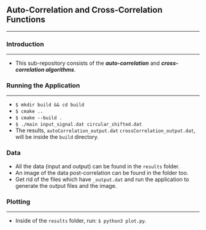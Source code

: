 ## Auto-Correlation and Cross-Correlation Functions
---
### Introduction
---
* This sub-repository consists of the ___auto-correlation___ and ___cross-correlation algorithms___.

### Running the Application
---
* `$ mkdir build && cd build`
* `$ cmake ..`
* `$ cmake --build .`
* `$ ./main input_signal.dat circular_shifted.dat`
* The results, `autoCorrelation_output.dat` `crossCorrelation_output.dat`, will be inside the `build` directory.

### Data
* All the data (input and output) can be found in the `results` folder.
* An image of the data post-correlation can be found in the folder too.
* Get rid of the files which have `_output.dat` and run the application to generate the output files and the image.

### Plotting
---
* Inside of the `results` folder, run: `$ python3 plot.py`.
